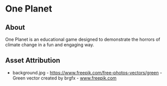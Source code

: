 # One Planet

## About

One Planet is an educational game designed to demonstrate the horrors of climate change in a fun and engaging way.

## Asset Attribution

* background.jpg - https://www.freepik.com/free-photos-vectors/green - Green vector created by brgfx - www.freepik.com
